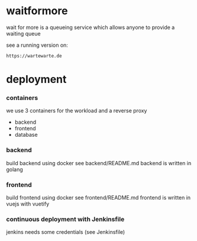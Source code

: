 # waitformore

wait for more is a queueing service which allows anyone to provide a waiting queue

see a running version on:

    https://wartewarte.de

# deployment

### containers
we use 3 containers for the workload and a reverse proxy

- backend 
- frontend
- database

### backend

build backend using docker
see backend/README.md
backend is written in golang 

### frontend

build frontend using docker
see frontend/README.md
frontend is written in vuejs with vuetify

### continuous deployment with Jenkinsfile

jenkins needs some credentials (see Jenkinsfile)
